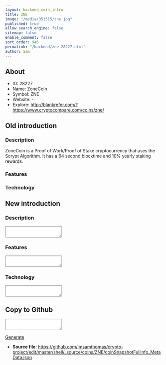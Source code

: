 ```yaml
---
layout: backend_coin_intro
title: ZNE
image: "/media/351515/zne.jpg"
published: true
allow_search_engine: false
sitemap: false
enable_comment: false
sort_order: 946
permalink: "/backend/zne-28227.html"
author: Sam
---
```


## About

- ID: 28227
- Name: ZoneCoin
- Symbol: ZNE
- Website: -
- Explore: http://blankrefer.com/?https://www.cryptocompare.com/coins/zne/


## Old introduction

### Description

<p><span>ZoneCoin is a Proof of Work/Proof of Stake cryptocurrency that uses the Scrypt Algorithm. It has a 64 second blocktime and 10% yearly staking rewards.</span></p>

### Features


### Technology




## New introduction


### Description
<textarea id="meta_description" name="description"></textarea>

### Features
<textarea id="meta_features" name="features"></textarea>

### Technology
<textarea id="meta_technology" name="technology"></textarea>


## Copy to Github

<textarea id="coinsnapshotfullinfo_metadata"></textarea>

<a href="#gen" onclick="generateMetaDatJson()">Generate</a>

- **Source file**: <a href="https://github.com/imsamthomas/crypto-project/edit/master/shell/_source/coins/ZNE/coinSnapshotFullInfo_MetaData.json">https://github.com/imsamthomas/crypto-project/edit/master/shell/_source/coins/ZNE/coinSnapshotFullInfo_MetaData.json</a>

